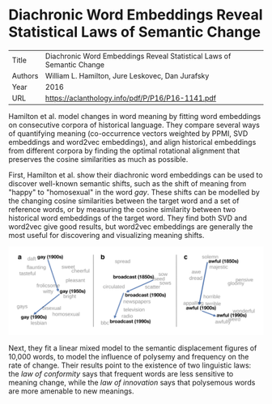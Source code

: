 # Diachronic Word Embeddings Reveal Statistical Laws of Semantic Change

|||
| --- | --- |
| Title | Diachronic Word Embeddings Reveal Statistical Laws of Semantic Change |
| Authors | William L. Hamilton, Jure Leskovec, Dan Jurafsky |
| Year | 2016 |
| URL | https://aclanthology.info/pdf/P/P16/P16-1141.pdf |

Hamilton et al. model changes in word meaning by fitting word embeddings on consecutive
corpora of historical language. They compare several ways of quantifying meaning 
(co-occurrence vectors weighted by PPMI, SVD embeddings and word2vec embeddings), and align
historical embeddings from different corpora by finding the optimal rotational alignment
that preserves the cosine similarities as much as possible. 

First, Hamilton et al. show their diachronic word embeddings can be used to discover well-known
semantic shifts, such as the shift of meaning from "happy" to "homosexual" in the word _gay_. 
These shifts can be modelled by the changing cosine similarities between the target word
and a set of reference words, or by measuring the cosine similarity between two historical
word embeddings of the target word. They find both SVD and word2vec give good results, but word2vec embeddings are generally the most
useful for discovering and visualizing meaning shifts.

![Three instances of semantic change visualized](figures/semantic_shift.png)

Next, they fit a linear mixed model to the semantic displacement figures of 10,000 words, to 
model the influence of polysemy and frequency on the rate of change. Their results
point to the existence of two linguistic laws: the _law of conformity_ says that
frequent words are less sensitive to meaning change, while the _law of innovation_ says
that polysemous words are more amenable to new meanings.